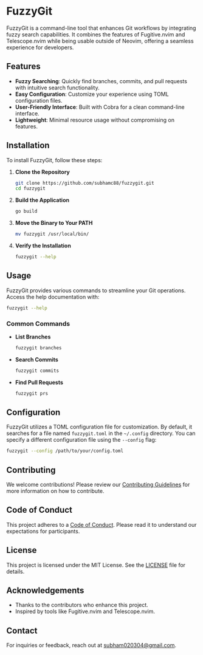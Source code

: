 # FuzzyGit

FuzzyGit is a command-line tool that enhances Git workflows by
integrating fuzzy search capabilities.
It combines the features of Fugitive.nvim and Telescope.nvim while being usable
outside of Neovim, offering a seamless experience for developers.

## Features

- **Fuzzy Searching**: Quickly find branches, commits, and pull requests with intuitive
search functionality.
- **Easy Configuration**: Customize your experience using TOML configuration files.
- **User-Friendly Interface**: Built with Cobra for a clean command-line interface.
- **Lightweight**: Minimal resource usage without compromising on features.

## Installation

To install FuzzyGit, follow these steps:

1. **Clone the Repository**

   ```bash
   git clone https://github.com/subhamc88/fuzzygit.git
   cd fuzzygit
   ```

2. **Build the Application**

   ```bash
   go build
   ```

3. **Move the Binary to Your PATH**

   ```bash
   mv fuzzygit /usr/local/bin/
   ```

4. **Verify the Installation**

   ```bash
   fuzzygit --help
   ```

## Usage

FuzzyGit provides various commands to streamline your Git operations. Access the
help documentation with:

```bash
fuzzygit --help
```

### Common Commands

- **List Branches**

  ```bash
  fuzzygit branches
  ```

- **Search Commits**

  ```bash
  fuzzygit commits
  ```

- **Find Pull Requests**

  ```bash
  fuzzygit prs
  ```

## Configuration

FuzzyGit utilizes a TOML configuration file for customization.
By default, it searches for a file named `fuzzygit.toml` in the `~/.config` directory.
You can specify a different configuration file using the `--config` flag:

```bash
fuzzygit --config /path/to/your/config.toml
```

## Contributing

We welcome contributions!
Please review our [Contributing Guidelines](CONTRIBUTING.md) for more information
on how to contribute.

## Code of Conduct

This project adheres to a [Code of Conduct](CODE_OF_CONDUCT.md).
Please read it to understand our expectations for participants.

## License

This project is licensed under the MIT License.
See the [LICENSE](LICENSE) file for details.

## Acknowledgements

- Thanks to the contributors who enhance this project.
- Inspired by tools like Fugitive.nvim and Telescope.nvim.

## Contact

For inquiries or feedback, reach out at [subham020304@gmail.com](mailto:subham020304@gmail.com).
